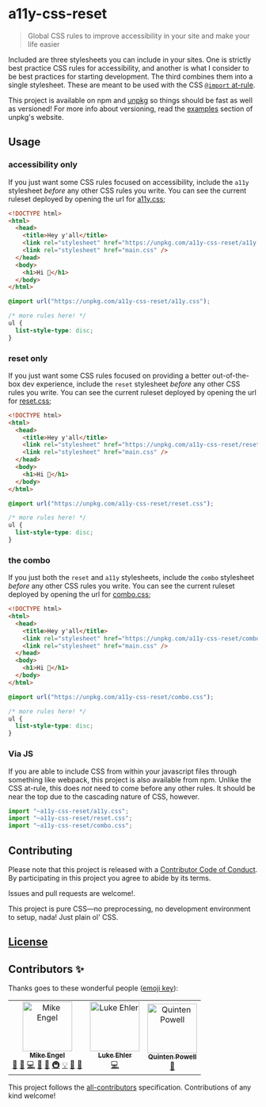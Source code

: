 # a11y-css-reset

> Global CSS rules to improve accessibility in your site and make your life easier

Included are three stylesheets you can include in your sites. One is strictly best practice CSS rules for accessibility, and another is what I consider to be best practices for starting development. The third combines them into a single stylesheet. These are meant to be used with the CSS [`@import` at-rule](https://developer.mozilla.org/en-US/docs/Web/CSS/@import).

This project is available on npm and [unpkg](https://unpkg.com/) so things should be fast as well as versioned! For more info about versioning, read the [examples](https://unpkg.com/#examples) section of unpkg's website.

## Usage

### accessibility only

If you just want some CSS rules focused on accessibility, include the `a11y` stylesheet _before_ any other CSS rules you write. You can see the current ruleset deployed by opening the url for [a11y.css](https://unpkg.com/a11y-css-reset/a11y.css);

```html
<!DOCTYPE html>
<html>
  <head>
    <title>Hey y'all</title>
    <link rel="stylesheet" href="https://unpkg.com/a11y-css-reset/a11y.css" />
    <link rel="stylesheet" href="main.css" />
  </head>
  <body>
    <h1>Hi 👋</h1>
  </body>
</html>
```

```css
@import url("https://unpkg.com/a11y-css-reset/a11y.css");

/* more rules here! */
ul {
  list-style-type: disc;
}
```

### reset only

If you just want some CSS rules focused on providing a better out-of-the-box dev experience, include the `reset` stylesheet _before_ any other CSS rules you write. You can see the current ruleset deployed by opening the url for [reset.css](https://unpkg.com/a11y-css-reset/reset.css);

```html
<!DOCTYPE html>
<html>
  <head>
    <title>Hey y'all</title>
    <link rel="stylesheet" href="https://unpkg.com/a11y-css-reset/reset.css" />
    <link rel="stylesheet" href="main.css" />
  </head>
  <body>
    <h1>Hi 👋</h1>
  </body>
</html>
```

```css
@import url("https://unpkg.com/a11y-css-reset/reset.css");

/* more rules here! */
ul {
  list-style-type: disc;
}
```

### the combo

If you just both the `reset` and `a11y` stylesheets, include the `combo` stylesheet _before_ any other CSS rules you write. You can see the current ruleset deployed by opening the url for [combo.css](https://unpkg.com/a11y-css-reset/combo.css);

```html
<!DOCTYPE html>
<html>
  <head>
    <title>Hey y'all</title>
    <link rel="stylesheet" href="https://unpkg.com/a11y-css-reset/combo.css" />
    <link rel="stylesheet" href="main.css" />
  </head>
  <body>
    <h1>Hi 👋</h1>
  </body>
</html>
```

```css
@import url("https://unpkg.com/a11y-css-reset/combo.css");

/* more rules here! */
ul {
  list-style-type: disc;
}
```

### Via JS

If you are able to include CSS from within your javascript files through something like webpack, this project is also available from npm. Unlike the CSS at-rule, this does _not_ need to come before any other rules. It should be near the top due to the cascading nature of CSS, however.

```js
import "~a11y-css-reset/a11y.css";
import "~a11y-css-reset/reset.css";
import "~a11y-css-reset/combo.css";
```

## Contributing

Please note that this project is released with a [Contributor Code of Conduct](CODE_OF_CONDUCT.md). By participating in this project you agree to abide by its terms.

Issues and pull requests are welcome!.

This project is pure CSS—no preprocessing, no development environment to setup, nada! Just plain ol' CSS.

## [License](LICENSE.md)

## Contributors ✨

Thanks goes to these wonderful people ([emoji key](https://allcontributors.org/docs/en/emoji-key)):

<!-- ALL-CONTRIBUTORS-LIST:START - Do not remove or modify this section -->
<!-- prettier-ignore -->
<table><tr><td align="center"><a href="https://www.mike-engel.com"><img src="https://avatars0.githubusercontent.com/u/464447?v=4" width="100px;" alt="Mike Engel"/><br /><sub><b>Mike Engel</b></sub></a><br /><a href="#question-mike-engel" title="Answering Questions">💬</a> <a href="https://github.com/mike-engel/a11y-css-reset/issues?q=author%3Amike-engel" title="Bug reports">🐛</a> <a href="https://github.com/mike-engel/a11y-css-reset/commits?author=mike-engel" title="Code">💻</a> <a href="#review-mike-engel" title="Reviewed Pull Requests">👀</a> <a href="#maintenance-mike-engel" title="Maintenance">🚧</a> <a href="#infra-mike-engel" title="Infrastructure (Hosting, Build-Tools, etc)">🚇</a> <a href="#example-mike-engel" title="Examples">💡</a> <a href="https://github.com/mike-engel/a11y-css-reset/commits?author=mike-engel" title="Documentation">📖</a> <a href="#ideas-mike-engel" title="Ideas, Planning, & Feedback">🤔</a></td><td align="center"><a href="https://github.com/lukehler"><img src="https://avatars0.githubusercontent.com/u/25492369?v=4" width="100px;" alt="Luke Ehler"/><br /><sub><b>Luke Ehler</b></sub></a><br /><a href="https://github.com/mike-engel/a11y-css-reset/commits?author=lukehler" title="Code">💻</a></td><td align="center"><a href="https://github.com/qpowell"><img src="https://avatars2.githubusercontent.com/u/1351050?v=4" width="100px;" alt="Quinten Powell"/><br /><sub><b>Quinten Powell</b></sub></a><br /><a href="https://github.com/mike-engel/a11y-css-reset/commits?author=qpowell" title="Documentation">📖</a></td></tr></table>

<!-- ALL-CONTRIBUTORS-LIST:END -->

This project follows the [all-contributors](https://github.com/all-contributors/all-contributors) specification. Contributions of any kind welcome!
